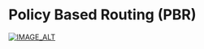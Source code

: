 # Policy Based Routing (PBR)

[![IMAGE_ALT](https://img.youtube.com/vi/YAvajCAvF8Q/0.jpg)](https://www.youtube.com/watch?v=YAvajCAvF8Q)
